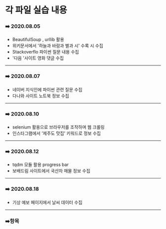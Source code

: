 # 각 파일 실습 내용

### :arrow_right: 2020.08.05

- BeautifulSoup , urllib 활용
- 위키문서에서 '하늘과 바람과 별과 시' 수록 시 수집
- Stackoverflo 파이썬 질문 내용 수집
- '다음 '사이트 영화 댓글 수집

---

### :arrow_right: 2020.08.07

- 네이버 지식인에 파이썬 관련 질문 수집
- 다나와 사이트 노트북 정보 수집

---

### :arrow_right: 2020.08.10

- selenium 활용으로 브라우저를 조작하며 웹 크롤링
- 인스타그램에서 '제주도 맛집' 키워드로 정보 수집

---

### :arrow_right: 2020.08.12

- tqdm 모듈 활용 progress bar 
- 보배드림 사이트에서 국산차 매물 정보 수집

---

### :arrow_right: 2020.08.18

- 기상 예보 페이지에서 날씨 데이터 수집

---

### :arrow_right:항목


